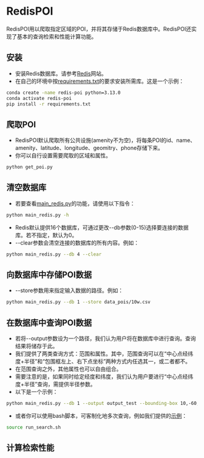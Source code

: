 # RedisPOI

RedisPOI用以爬取指定区域的POI，并将其存储于Redis数据库中。RedisPOI还实现了基本的查询检索和性能计算功能。

## 安装

* 安装Redis数据库。请参考[Redis](https://redis.io/)网站。
* 在自己的环境中按[requirements.txt](requirements.txt)的要求安装所需库。这是一个示例：
```bash
conda create -name redis-poi python=3.13.0
conda activate redis-poi
pip install -r requirements.txt
```

## 爬取POI

* RedisPOI默认爬取所有公共设施(amenity不为空)，将每条POI的id、name、amenity、latitude、longitude、geomitry、phone存储下来。
* 你可以自行设置需要爬取的区域和属性。
```bash
python get_poi.py
```

## 清空数据库

* 若要查看[main_redis.py](main_redis.py)的功能，请使用以下指令：
```bash
python main_redis.py -h
```
* Redis默认提供16个数据库，可通过更改--db参数(0-15)选择要连接的数据库。若不指定，默认为0。
* --clear参数会清空连接的数据库的所有内容。例如：
```bash
python main_redis.py --db 4 --clear
```

## 向数据库中存储POI数据

* --store参数用来指定输入数据的路径。例如：
```bash
python main_redis.py --db 1 --store data_pois/10w.csv
```

## 在数据库中查询POI数据

* 若将--output参数设为一个路径，我们认为用户将在数据库中进行查询。查询结果将储存于此。
* 我们提供了两类查询方式：范围和属性。其中，范围查询可以在“中心点经纬度+半径”和“包围框左上、右下点坐标”两种方式内任选其一，或二者都不。
* 在范围查询之外，其他属性也可以自由组合。
* 需要注意的是，如果同时给定经度和纬度，我们认为用户要进行“中心点经纬度+半径”查询，需提供半径参数。
* 以下是一个示例：
```bash
python main_redis.py --db 1 --output output_test --bounding-box 10,-60,20,-35
```
* 或者你可以使用bash脚本，可客制化地多次查询，例如我们提供的[示例](run_search.sh)：
```bash
source run_search.sh
```

## 计算检索性能
